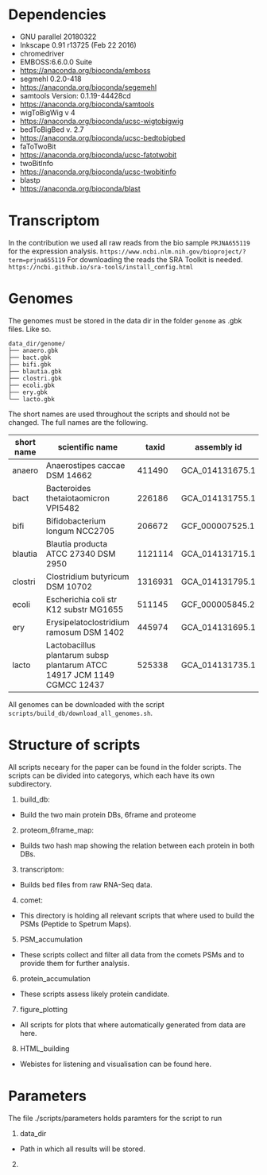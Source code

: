 # Dependencies

* GNU parallel 20180322
* Inkscape 0.91 r13725 (Feb 22 2016)
* chromedriver
* EMBOSS:6.6.0.0 Suite
 * https://anaconda.org/bioconda/emboss
* segmehl 0.2.0-418
 * https://anaconda.org/bioconda/segemehl
* samtools Version: 0.1.19-44428cd
 * https://anaconda.org/bioconda/samtools
* wigToBigWig v 4
 * https://anaconda.org/bioconda/ucsc-wigtobigwig
* bedToBigBed v. 2.7
 * https://anaconda.org/bioconda/ucsc-bedtobigbed
* faToTwoBit
 * https://anaconda.org/bioconda/ucsc-fatotwobit
* twoBitInfo
 * https://anaconda.org/bioconda/ucsc-twobitinfo
* blastp
 * https://anaconda.org/bioconda/blast 
# Transcriptom

In the contribution we used all raw reads from the bio sample ```PRJNA655119```
for the expression analysis.
```https://www.ncbi.nlm.nih.gov/bioproject/?term=prjna655119```
For downloading the reads the SRA Toolkit is needed.
```https://ncbi.github.io/sra-tools/install_config.html```


# Genomes

The genomes must be stored in the data dir in the folder ```genome``` as .gbk files. Like so.

```
data_dir/genome/
├── anaero.gbk
├── bact.gbk
├── bifi.gbk
├── blautia.gbk
├── clostri.gbk
├── ecoli.gbk
├── ery.gbk
└── lacto.gbk
```

The short names are used throughout the scripts and should not be changed.
The full names are the following.

| short name | scientific name                                                         | taxid   | assembly id     |
| -          | -                                                                       | -       | -               |
| anaero     | Anaerostipes caccae DSM 14662                                           | 411490  | GCA_014131675.1 |
| bact       | Bacteroides thetaiotaomicron VPI5482                                    | 226186  | GCA_014131755.1 |
| bifi       | Bifidobacterium longum NCC2705                                          | 206672  | GCF_000007525.1 |
| blautia    | Blautia producta ATCC 27340 DSM 2950                                    | 1121114 | GCA_014131715.1 |
| clostri    | Clostridium butyricum DSM 10702                                         | 1316931 | GCA_014131795.1 |
| ecoli      | Escherichia coli str K12 substr MG1655                                  | 511145  | GCF_000005845.2 |
| ery        | Erysipelatoclostridium ramosum DSM 1402                                 | 445974  | GCA_014131695.1 |
| lacto      | Lactobacillus plantarum subsp plantarum ATCC 14917 JCM 1149 CGMCC 12437 | 525338  | GCA_014131735.1 |

All genomes can be downloaded with the script
```scripts/build_db/download_all_genomes.sh```. 
# Structure of scripts

All scripts neceary for the paper can be found in the folder scripts.
The scripts can be divided into categorys, which each have its own subdirectory.

 1. build\_db:
   * Build the two main protein DBs, 6frame and proteome
 2. proteom\_6frame\_map:
   * Builds two hash map showing the relation between each protein in both DBs.
 3. transcriptom:
   * Builds bed files from raw RNA-Seq data.
 4. comet:
   * This directory is holding all relevant scripts that where used to build
     the PSMs (Peptide to Spetrum Maps).
 5. PSM_accumulation
   * These scripts collect and filter all data from the comets PSMs and to
     provide them for further analysis.
 6. protein_accumulation
   * These scripts assess likely protein candidate.
 7. figure_plotting
   * All scripts for plots that where automatically generated from data are here.
 8. HTML_building
   * Webistes for listening and visualisation can be found here.

# Parameters

The file ./scripts/parameters holds paramters for the script to run

 1. data_dir
  * Path in which all results will be stored.
 2. 

